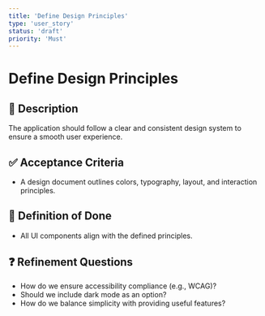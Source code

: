```yaml
---
title: 'Define Design Principles'
type: 'user_story'
status: 'draft'
priority: 'Must'
---
```


# Define Design Principles

## 📌 Description

The application should follow a clear and consistent design system to ensure a smooth user experience.

## ✅ Acceptance Criteria

- A design document outlines colors, typography, layout, and interaction principles.

## 🎯 Definition of Done

- All UI components align with the defined principles.

## ❓ Refinement Questions

- How do we ensure accessibility compliance (e.g., WCAG)?
- Should we include dark mode as an option?
- How do we balance simplicity with providing useful features?
